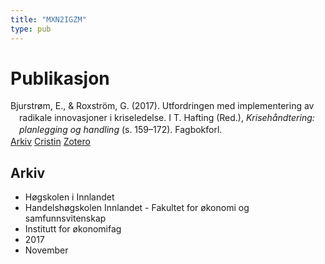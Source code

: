 ```yaml
---
title: "MXN2IGZM"
type: pub
---
```

<h1>Publikasjon</h1>
<article id="csl-bib-container-MXN2IGZM" class="csl-bib-container">
  <div class="csl-bib-body" style="line-height: 1.35; padding-left: 1em; text-indent:-1em;">
  <div class="csl-entry">Bjurstr&#xF8;m, E., &amp; Roxstr&#xF6;m, G. (2017). Utfordringen med implementering av radikale innovasjoner i kriseledelse. I T. Hafting (Red.), <i>Kriseh&#xE5;ndtering: planlegging og handling</i> (s. 159&#x2013;172). Fagbokforl.</div>
</div>
  <div class="csl-bib-buttons">
    <a href="#taxonomy-article-MXN2IGZM" class="csl-bib-button">Arkiv</a>
    <a href alt="Cristin URL" class="csl-bib-button">Cristin</a>
    <a href alt="Zotero URL" class="csl-bib-button">Zotero</a>
  </div>
  <div id="csl-bib-meta-container-MXN2IGZM"></div>
</article>
<div id="csl-bib-meta-MXN2IGZM" class="csl-bib-meta">
  <article id="taxonomy-article-MXN2IGZM" class="taxonomy-article">
    <h1>Arkiv</h1>
    <ul>
      <li>Høgskolen i Innlandet</li>
      <li>Handelshøgskolen Innlandet - Fakultet for økonomi og samfunnsvitenskap</li>
      <li>Institutt for økonomifag</li>
      <li>2017</li>
      <li>November</li>
    </ul>
  </article>
</div>
